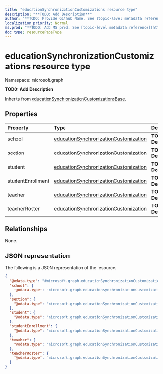 ```yaml
---
title: "educationSynchronizationCustomizations resource type"
description: "**TODO: Add Description**"
author: "**TODO: Provide Github Name. See [topic-level metadata reference](https://msgo.azurewebsites.net/add/document/guidelines/metadata.html#topic-level-metadata)**"
localization_priority: Normal
ms.prod: "**TODO: Add MS prod. See [topic-level metadata reference](https://msgo.azurewebsites.net/add/document/guidelines/metadata.html#topic-level-metadata)**"
doc_type: resourcePageType
---
```


# educationSynchronizationCustomizations resource type

Namespace: microsoft.graph



**TODO: Add Description**


Inherits from [educationSynchronizationCustomizationsBase](../resources/educationsynchronizationcustomizationsbase.md).

## Properties
|Property|Type|Description|
|:---|:---|:---|
|school|[educationSynchronizationCustomization](../resources/educationsynchronizationcustomization.md)|**TODO: Add Description**|
|section|[educationSynchronizationCustomization](../resources/educationsynchronizationcustomization.md)|**TODO: Add Description**|
|student|[educationSynchronizationCustomization](../resources/educationsynchronizationcustomization.md)|**TODO: Add Description**|
|studentEnrollment|[educationSynchronizationCustomization](../resources/educationsynchronizationcustomization.md)|**TODO: Add Description**|
|teacher|[educationSynchronizationCustomization](../resources/educationsynchronizationcustomization.md)|**TODO: Add Description**|
|teacherRoster|[educationSynchronizationCustomization](../resources/educationsynchronizationcustomization.md)|**TODO: Add Description**|

## Relationships
None.

## JSON representation
The following is a JSON representation of the resource.
<!-- {
  "blockType": "resource",
  "@odata.type": "microsoft.graph.educationSynchronizationCustomizations"
}
-->
``` json
{
  "@odata.type": "#microsoft.graph.educationSynchronizationCustomizations",
  "school": {
    "@odata.type": "microsoft.graph.educationSynchronizationCustomization"
  },
  "section": {
    "@odata.type": "microsoft.graph.educationSynchronizationCustomization"
  },
  "student": {
    "@odata.type": "microsoft.graph.educationSynchronizationCustomization"
  },
  "studentEnrollment": {
    "@odata.type": "microsoft.graph.educationSynchronizationCustomization"
  },
  "teacher": {
    "@odata.type": "microsoft.graph.educationSynchronizationCustomization"
  },
  "teacherRoster": {
    "@odata.type": "microsoft.graph.educationSynchronizationCustomization"
  }
}
```

